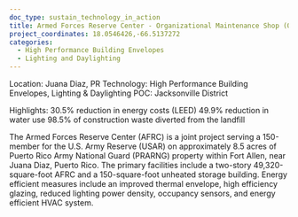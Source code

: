```yaml
---
doc_type: sustain_technology_in_action
title: Armed Forces Reserve Center - Organizational Maintenance Shop (OMS) - Unheated Storage (UNH STR)
project_coordinates: 18.0546426,-66.5137272
categories:
  - High Performance Building Envelopes
  - Lighting and Daylighting
---
```


Location: Juana Diaz, PR
Technology: High Performance Building Envelopes, Lighting & Daylighting
POC: Jacksonville District

Highlights:
30.5% reduction in energy costs (LEED)
49.9% reduction in water use
98.5% of construction waste diverted from the landfill

The Armed Forces Reserve Center (AFRC) is a joint project serving a 150-member for the U.S. Army Reserve (USAR) on approximately 8.5 acres of Puerto Rico Army National Guard (PRARNG) property within Fort Allen, near Juana Diaz, Puerto Rico. The primary facilities include a two-story 49,320-square-foot AFRC and a 150-square-foot unheated storage building. Energy efficient measures include an improved thermal envelope, high efficiency glazing, reduced lighting power density, occupancy sensors, and energy efficient HVAC system.
